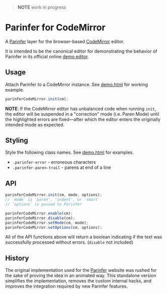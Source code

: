 > __NOTE__ work in progress

# Parinfer for CodeMirror

A [Parinfer] layer for the browser-based [CodeMirror] editor.

It is intended to be the canonical editor for demonstrating the behavior of
Parinfer in its official online [demo editor].

[demo editor]:http://shaunlebron.github.io/parinfer/demo

## Usage

Attach Parinfer to a CodeMirror instance.  See [demo.html] for working example.

```js
parinferCodeMirror.init(cm);
```

__NOTE__: If the CodeMirror editor has unbalanced code when running `init`, the
editor will be suspended in a "correction" mode (i.e. Paren Mode) until the
highlighted errors are fixed—after which the editor enters the originally
intended mode as expected.

## Styling

Style the following class names.  See [demo.html] for examples.

- `.parinfer-error` - erroneous characters
- `.parinfer-paren-trail` - parens at end of a line

## API

```js
parinferCodeMirror.init(cm, mode, options);
// `mode` is 'paren', 'indent', or 'smart'
// `options` is passed to Parinfer

parinferCodeMirror.enable(cm);
parinferCodeMirror.disable(cm);
parinferCodeMirror.setMode(cm, mode);
parinferCodeMirror.setOptions(cm, options);
```

All of the API functions above will return a boolean indicating if the text was
successfully processed without errors. (`disable` not included)

## History

The original implementation used for the [Parinfer] website was rushed for the
sake of proving the idea in an animated way.  This standalone version simplifies
the implementation, removes the custom internal hacks, and improves the
integration required by new Parinfer features.

[Parinfer]:http://shaunlebron.github.io/parinfer/
[CodeMirror]:http://codemirror.net/
[demo.html]:demo.html
